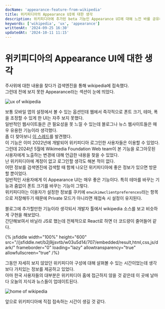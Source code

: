 ```yaml
---
docName: 'appearance-feature-from-wikipedia'
title: 위키피디아의 Appearance UI에 대한 생각
description: 위키피디아에 추가된 beta 기능인 Appearance UI에 대해 느낀 바를 공유하고 간단하게 구현해보았다.
keywords: ['wikipedia', 'ux', 'appearance']
writtenAt: '2024-09-25 16:30'
updatedAt: '2024-10-11 11:15'
---
```


# 위키피디아의 Appearance UI에 대한 생각

주사위에 대한 내용을 찾다가 검색엔진을 통해 wikipedia에 접속했다.\
그런데 전에 보지 못한 Appearance라는 섹션이 눈에 띄었다.

![ux of wikipedia](../screenshot-2409251623.png)

보통 모바일 앱의 설정에서 볼 수 있는 옵션인데 웹에서 즉각적으로 폰트 크기, 테마, 폭을 조정할 수 있게 한 UI는 자주 보지 못했다.\
일반적인 웹사이트들은 큰 필요성을 못 느낄 수 있는데 블로그나 뉴스 웹사이트들은 매우 유용한 기능이라 생각했다.\
좀 더 찾아보니 [이 스레드](https://eu.wikipedia.org/wiki/Topic:Y5nbfld32in1ud0k)를 발견했다.\
이 기능은 이미 2022년에 개발되어 위키피디아 로그인한 사용자들은 이용할 수 있었다.\
그런데 2024년 5월에 Wikimedia Foundation Web team이 본 기능을 로그아웃된 사용자에게 노출하는 변경에 대해 언급한 내용을 찾을 수 있었다.\
난 위키피디아에 계정이 없고 로그인할 생각도 해본 적이 없다.\
어떤 정보를 검색엔진에 검색할 때 함께 나오던 위키피디아에 좋은 정보가 있으면 방문할 뿐이었다.\
일반적인 사용자에게 이 Appearance UI는 매우 좋은 기능이다. 특히 테마를 바꾸는 기능과 줌없이 폰트 크기를 바꾸는 기능이 그렇다.\
위키피디아는 이용자가 설정한 정보를 쿠키에 `enwikimwclientpreferences`라는 항목으로 저장해두기 때문에 Private 모드가 아니라면 재접속 시 설정이 유지된다.

블로그에 추가할만한 기능이라 생각되서 개발자 툴에서 wikipedia 소스를 보고 비슷하게 구현을 해보았다.\
간단해보여서 바닐라 JS로 했는데 전체적으로 React로 하면 더 코드량이 줄어들어 같다.

{% jsfiddle width="100%" height="600" src="//jsfiddle.net/b2j9jjsvtb/w03u5d14/707/embedded/result,html,css,js/dark/" frameborder="0" loading="lazy" allowtransparency="true" allowfullscreen="true" /%}

그동안 자세히 보지 않았던 위키피디아 구성에 대해 살펴볼 수 있는 시간이었는데 생각보다 가치있는 정보를 제공하고 있었다.\
아마 한국 사용자들의 대부분은 위키피디아 홈에 접근하지 않을 것 같은데 이 곳에 날마다 오늘의 지식과 뉴스들이 업데이트된다.

![home of wikipedia](../screenshot-2410111108.png)

앞으로 위키피디아에 직접 접속하는 시간이 생길 것 같다.
